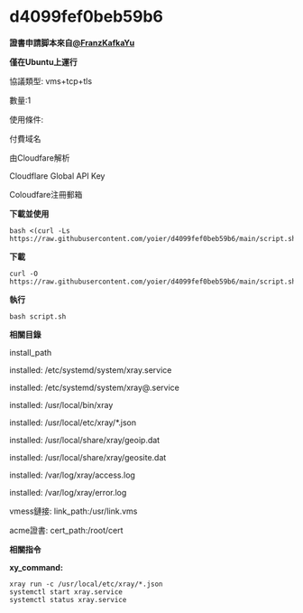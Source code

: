 # d4099fef0beb59b6
**證書申請脚本來自[@FranzKafkaYu](https://github.com/FranzKafkaYu/x-ui/blob/main/x-ui.sh)**

**僅在Ubuntu上運行**

協議類型: vms+tcp+tls

數量:1

使用條件: 

付費域名
    
由Cloudfare解析
    
Cloudflare Global API Key
    
Coloudfare注冊郵箱
    

**下載並使用**
```
bash <(curl -Ls https://raw.githubusercontent.com/yoier/d4099fef0beb59b6/main/script.sh)
```

**下載**
```
curl -O https://raw.githubusercontent.com/yoier/d4099fef0beb59b6/main/script.sh
```

**執行**
```
bash script.sh
```

**相關目錄**

install_path

installed: /etc/systemd/system/xray.service

installed: /etc/systemd/system/xray@.service

installed: /usr/local/bin/xray

installed: /usr/local/etc/xray/*.json

installed: /usr/local/share/xray/geoip.dat

installed: /usr/local/share/xray/geosite.dat

installed: /var/log/xray/access.log

installed: /var/log/xray/error.log


vmess鏈接: link_path:/usr/link.vms

acme證書: cert_path:/root/cert

**相關指令**

**xy_command:**
```
xray run -c /usr/local/etc/xray/*.json
systemctl start xray.service
systemctl status xray.service
```

